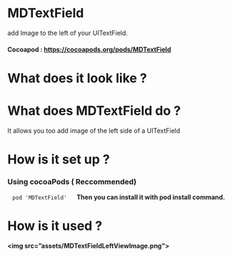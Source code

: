 # MDTextField
 add Image to the left of your UITextField.
 #### Cocoapod : https://cocoapods.org/pods/MDTextField

# What does it look like ?

# What does MDTextField do ?
It allows you too add image of the left side of a UITextField

# How is it set up ?
### Using cocoaPods ( Reccommended)
` ` ` pod 'MDTextField' 
` ` ` <b />
Then you can install it with pod install command.

# How is it used ?





<img src=”assets/MDTextFieldLeftViewImage.png">
